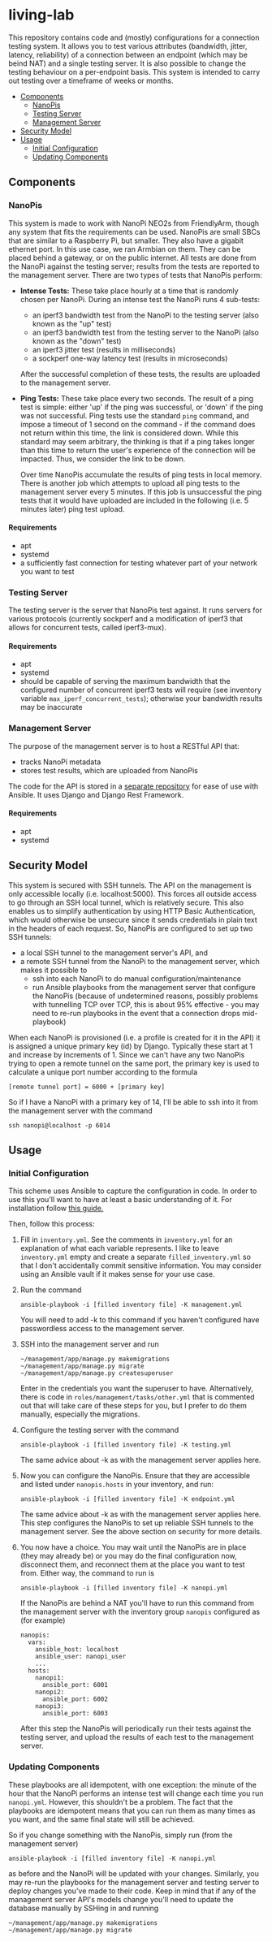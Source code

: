 # living-lab

This repository contains code and (mostly) configurations for a connection testing system.
It allows you to test various attributes (bandwidth, jitter, latency, reliability) of a connection
between an endpoint (which may be beind NAT) and a single testing server.
It is also possible to change the testing behaviour on a per-endpoint basis.
This system is intended to carry out testing over a timeframe of weeks or months.

- [Components](#components)
  - [NanoPis](#nanopis)
  - [Testing Server](#testing-server)
  - [Management Server](#management-server)
- [Security Model](#security-model)
- [Usage](#usage)
  - [Initial Configuration](#initial-configuration)
  - [Updating Components](#updating-components)


## Components


### NanoPis

This system is made to work with NanoPi NEO2s from FriendlyArm,
though any system that fits the requirements can be used.
NanoPis are small SBCs that are similar to a Raspberry Pi, but smaller.
They also have a gigabit ethernet port.
In this use case, we ran Armbian on them.
They can be placed behind a gateway, or on the public internet.
All tests are done from the NanoPi against the testing server;
results from the tests are reported to the management server.
There are two types of tests that NanoPis perform:

- **Intense Tests:** These take place hourly at a time that is randomly chosen per NanoPi.
  During an intense test the NanoPi runs 4 sub-tests:

  - an iperf3 bandwidth test from the NanoPi to the testing server (also known as the "up" test)
  - an iperf3 bandwidth test from the testing server to the NanoPi (also known as the "down" test)
  - an iperf3 jitter test (results in milliseconds)
  - a sockperf one-way latency test (results in microseconds)

  After the successful completion of these tests, the results are uploaded to the management server.

- **Ping Tests:** These take place every two seconds.
  The result of a ping test is simple: either 'up' if the ping was successful,
  or 'down' if the ping was not successful.
  Ping tests use the standard `ping` command, and impose a timeout of 1 second on the command - 
  if the command does not return within this time, the link is considered down.
  While this standard may seem arbitrary,
  the thinking is that if a ping takes longer than this time to return
  the user's experience of the connection will be impacted.
  Thus, we consider the link to be down.

  Over time NanoPis accumulate the results of ping tests in local memory.
  There is another job which attempts to upload all ping tests to the management server every 5 minutes.
  If this job is unsuccessful the ping tests that it would have uploaded are included
  in the following (i.e. 5 minutes later) ping test upload.

#### Requirements

- apt
- systemd
- a sufficiently fast connection for testing whatever part of your network you want to test


### Testing Server

The testing server is the server that NanoPis test against.
It runs servers for various protocols
(currently sockperf and a modification of iperf3 that allows for concurrent tests, called iperf3-mux).

#### Requirements

- apt
- systemd
- should be capable of serving the maximum bandwidth that the configured number of concurrent iperf3 tests
  will require (see inventory variable `max_iperf_concurrent_tests`); otherwise your bandwidth results
  may be inaccurate


### Management Server

The purpose of the management server is to host a RESTful API that:

- tracks NanoPi metadata
- stores test results, which are uploaded from NanoPis

The code for the API is stored in a [separate repository](https://github.com/adamkpickering/living-lab-api)
for ease of use with Ansible.
It uses Django and Django Rest Framework.

#### Requirements

- apt
- systemd


## Security Model

This system is secured with SSH tunnels.
The API on the management is only accessible locally (i.e. localhost:5000).
This forces all outside access to go through an SSH local tunnel, which is relatively secure.
This also enables us to simplify authentication by using HTTP Basic Authentication,
which would otherwise be unsecure since it sends credentials in plain text in the headers of each request.
So, NanoPis are configured to set up two SSH tunnels:

- a local SSH tunnel to the management server's API, and
- a remote SSH tunnel from the NanoPi to the management server, which makes it possible to
  - ssh into each NanoPi to do manual configuration/maintenance
  - run Ansible playbooks from the management server that configure the NanoPis
    (because of undetermined reasons, possibly problems with tunnelling TCP over TCP, this
    is about 95% effective - you may need to re-run playbooks in the event that a connection drops mid-playbook)

When each NanoPi is provisioned (i.e. a profile is created for it in the API) it is assigned
a unique primary key (id) by Django.
Typically these start at 1 and increase by increments of 1.
Since we can't have any two NanoPis trying to open a remote tunnel on the same port,
the primary key is used to calculate a unique port number according to the formula

    [remote tunnel port] = 6000 + [primary key]

So if I have a NanoPi with a primary key of 14,
I'll be able to ssh into it from the management server with the command

    ssh nanopi@localhost -p 6014


## Usage

### Initial Configuration

This scheme uses Ansible to capture the configuration in code.
In order to use this you'll want to have at least a basic understanding of it.
For installation follow
[this guide.](https://docs.ansible.com/ansible/latest/installation_guide/intro_installation.html)

Then, follow this process:

1.  Fill in `inventory.yml`.
    See the comments in `inventory.yml` for an explanation of what each variable represents.
    I like to leave `inventory.yml` empty and create a separate `filled_inventory.yml` so that
    I don't accidentally commit sensitive information.
    You may consider using an Ansible vault if it makes sense for your use case.

2.  Run the command

        ansible-playbook -i [filled inventory file] -K management.yml

    You will need to add -k to this command if you haven't configured have passwordless access to
    the management server.

3.  SSH into the management server and run

        ~/management/app/manage.py makemigrations
        ~/management/app/manage.py migrate
        ~/management/app/manage.py createsuperuser

    Enter in the credentials you want the superuser to have.
    Alternatively, there is code in `roles/management/tasks/other.yml` that is commented out that
    will take care of these steps for you, but I prefer to do them manually, especially the migrations.

4.  Configure the testing server with the command

        ansible-playbook -i [filled inventory file] -K testing.yml

    The same advice about -k as with the management server applies here.

5.  Now you can configure the NanoPis.
    Ensure that they are accessible and listed under `nanopis.hosts` in your inventory, and run:

        ansible-playbook -i [filled inventory file] -K endpoint.yml

    The same advice about -k as with the management server applies here.
    This step configures the NanoPis to set up reliable SSH tunnels to the management server.
    See the above section on security for more details. 

6.  You now have a choice. You may wait until the NanoPis are in place (they may already be)
    or you may do the final configuration now, disconnect them, and reconnect them
    at the place you want to test from. Either way, the command to run is

        ansible-playbook -i [filled inventory file] -K nanopi.yml

    If the NanoPis are behind a NAT you'll have to run this command from the management
    server with the inventory group `nanopis` configured as (for example)

        nanopis:
          vars:
            ansible_host: localhost
            ansible_user: nanopi_user
            ...
          hosts:
            nanopi1:
              ansible_port: 6001
            nanopi2:
              ansible_port: 6002
            nanopi3:
              ansible_port: 6003

    After this step the NanoPis will periodically run their tests against the testing server,
    and upload the results of each test to the management server.


### Updating Components

These playbooks are all idempotent, with one exception:
the minute of the hour that the NanoPi performs an intense test will change each time you run `nanopi.yml`.
However, this shouldn't be a problem.
The fact that the playbooks are idempotent means that you can run them as many times as you want,
and the same final state will still be achieved.

So if you change something with the NanoPis, simply run (from the management server)

    ansible-playbook -i [filled inventory file] -K nanopi.yml

as before and the NanoPi will be updated with your changes.
Similarly, you may re-run the playbooks for the management server and testing server
to deploy changes you've made to their code.
Keep in mind that if any of the management server API's models change
you'll need to update the database manually by SSHing in and running

    ~/management/app/manage.py makemigrations
    ~/management/app/manage.py migrate
